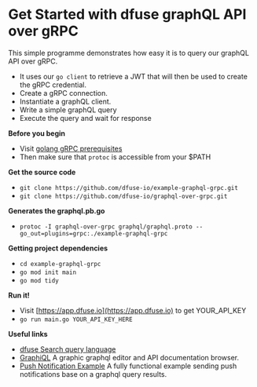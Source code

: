 # Get Started with dfuse graphQL API over gRPC 

This simple programme demonstrates how easy it is to query our graphQL API over gRPC. 

* It uses our `go client` to retrieve a JWT that will then be used to create the gRPC credential. 
* Create a gRPC connection. 
* Instantiate a graphQL client.
* Write a simple graphQL query
* Execute the query and wait for response

**Before you begin**

- Visit [golang gRPC prerequisites](https://grpc.io/docs/quickstart/go.html#prerequisites)
- Then make sure that `protoc` is accessible from your $PATH

**Get the source code**

- `git clone https://github.com/dfuse-io/example-graphql-grpc.git`
- `git clone https://github.com/dfuse-io/graphql-over-grpc.git`

**Generates the graphql.pb.go**

- `protoc -I graphql-over-grpc graphql/graphql.proto --go_out=plugins=grpc:./example-graphql-grpc`

**Getting project dependencies**

- `cd example-graphql-grpc`
- `go mod init main`
- `go mod tidy` 

**Run it!**

- Visit [https://app.dfuse.io](https://app.dfuse.io) to get YOUR_API_KEY 
- `go run main.go YOUR_API_KEY_HERE`

**Useful links**

- [dfuse Search query language](https://docs.dfuse.io/#dfuse-query-language) 
- [GraphiQL](https://mainnet.eos.dfuse.io/graphiql/) A graphic graphql editor and API documentation browser.
- [Push Notification Example](https://github.com/dfuse-io/example-push-notifications) A fully functional example sending push notifications base on a graphql query results.
